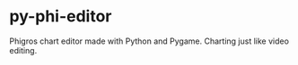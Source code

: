 # py-phi-editor
Phigros chart editor made with Python and Pygame. Charting just like video editing.
